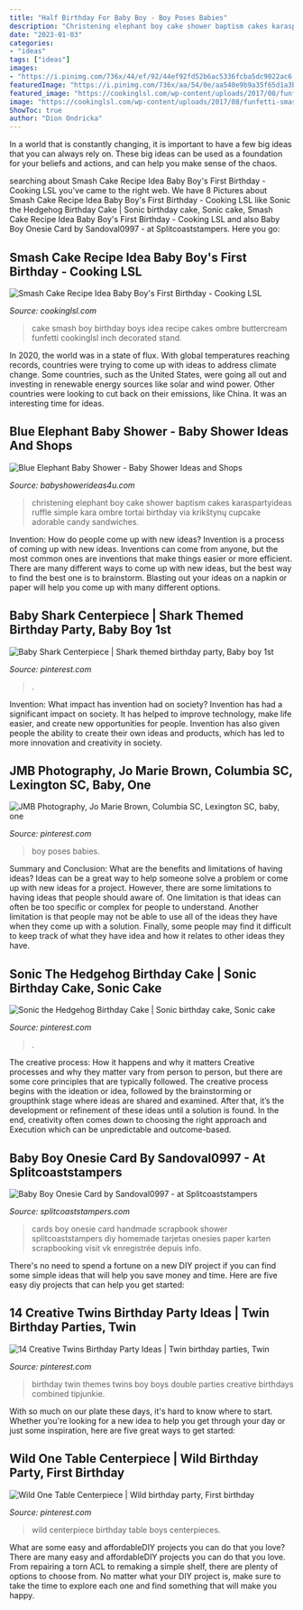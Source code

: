 ```yaml
---
title: "Half Birthday For Baby Boy - Boy Poses Babies"
description: "Christening elephant boy cake shower baptism cakes karaspartyideas ruffle simple kara ombre tortai birthday via krikštynų cupcake adorable candy sandwiches"
date: "2023-01-03"
categories:
- "ideas"
tags: ["ideas"]
images:
- "https://i.pinimg.com/736x/44/ef/92/44ef92fd52b6ac5336fcba5dc9022ac6.jpg"
featuredImage: "https://i.pinimg.com/736x/aa/54/0e/aa540e9b9a35f65d1a3ba4db3f42b5ad.jpg"
featured_image: "https://cookinglsl.com/wp-content/uploads/2017/08/funfetti-smash-cake-baby-boy-2-1.jpg"
image: "https://cookinglsl.com/wp-content/uploads/2017/08/funfetti-smash-cake-baby-boy-2-1.jpg"
ShowToc: true
author: "Dion Ondricka"
---
```



In a world that is constantly changing, it is important to have a few big ideas that you can always rely on. These big ideas can be used as a foundation for your beliefs and actions, and can help you make sense of the chaos.

	

		
searching about Smash Cake Recipe Idea Baby Boy&#039;s First Birthday - Cooking LSL you've came to the right web. We have 8 Pictures about Smash Cake Recipe Idea Baby Boy&#039;s First Birthday - Cooking LSL like Sonic the Hedgehog Birthday Cake | Sonic birthday cake, Sonic cake, Smash Cake Recipe Idea Baby Boy&#039;s First Birthday - Cooking LSL and also Baby Boy Onesie Card by Sandoval0997 - at Splitcoaststampers. Here you go:
		
    
## Smash Cake Recipe Idea Baby Boy&#039;s First Birthday - Cooking LSL

<img loading=lazy src="https://cookinglsl.com/wp-content/uploads/2017/08/funfetti-smash-cake-baby-boy-2-1.jpg" onerror="this.onerror=null;this.src='https://tse4.mm.bing.net/th?id=OIP.V5Pm88Ai6-18wV1XJ5urigHaLH&amp;pid=15.1';" alt="Smash Cake Recipe Idea Baby Boy&#039;s First Birthday - Cooking LSL">

_Source: cookinglsl.com_

>cake smash boy birthday boys idea recipe cakes ombre buttercream funfetti cookinglsl inch decorated stand. 

	

In 2020, the world was in a state of flux. With global temperatures reaching records, countries were trying to come up with ideas to address climate change. Some countries, such as the United States, were going all out and investing in renewable energy sources like solar and wind power. Other countries were looking to cut back on their emissions, like China. It was an interesting time for ideas.

    
## Blue Elephant Baby Shower - Baby Shower Ideas And Shops

<img loading=lazy src="https://babyshowerideas4u.com/wp-content/uploads/2014/02/970552_269031876570197_1274620051_n_600x9071.jpg" onerror="this.onerror=null;this.src='https://tse4.mm.bing.net/th?id=OIP.s0owTJfVh2xzLpeQVEmQFgHaLM&amp;pid=15.1';" alt="Blue Elephant Baby Shower - Baby Shower Ideas and Shops">

_Source: babyshowerideas4u.com_

>christening elephant boy cake shower baptism cakes karaspartyideas ruffle simple kara ombre tortai birthday via krikštynų cupcake adorable candy sandwiches. 

	

Invention: How do people come up with new ideas?
Invention is a process of coming up with new ideas. Inventions can come from anyone, but the most common ones are inventions that make things easier or more efficient. There are many different ways to come up with new ideas, but the best way to find the best one is to brainstorm. Blasting out your ideas on a napkin or paper will help you come up with many different options.

    
## Baby Shark Centerpiece | Shark Themed Birthday Party, Baby Boy 1st

<img loading=lazy src="https://i.pinimg.com/736x/44/ef/92/44ef92fd52b6ac5336fcba5dc9022ac6.jpg" onerror="this.onerror=null;this.src='https://tse2.mm.bing.net/th?id=OIP.V59R3vD164ShwyKuhKELCwHaNK&amp;pid=15.1';" alt="Baby Shark Centerpiece | Shark themed birthday party, Baby boy 1st">

_Source: pinterest.com_

>. 

	

Invention: What impact has invention had on society?
Invention has had a significant impact on society. It has helped to improve technology, make life easier, and create new opportunities for people. Invention has also given people the ability to create their own ideas and products, which has led to more innovation and creativity in society.

    
## JMB Photography, Jo Marie Brown, Columbia SC, Lexington SC, Baby, One

<img loading=lazy src="https://i.pinimg.com/736x/0c/d7/97/0cd797259ad6892ce21c320c4fba0d93--baby-boy-poses-one-year-old-baby.jpg" onerror="this.onerror=null;this.src='https://tse3.mm.bing.net/th?id=OIP.OpAgbDk0d-vY-LFeagnc2AHaLF&amp;pid=15.1';" alt="JMB Photography, Jo Marie Brown, Columbia SC, Lexington SC, baby, one">

_Source: pinterest.com_

>boy poses babies. 

	

Summary and Conclusion: What are the benefits and limitations of having ideas?
Ideas can be a great way to help someone solve a problem or come up with new ideas for a project. However, there are some limitations to having ideas that people should aware of. One limitation is that ideas can often be too specific or complex for people to understand. Another limitation is that people may not be able to use all of the ideas they have when they come up with a solution. Finally, some people may find it difficult to keep track of what they have idea and how it relates to other ideas they have.

    
## Sonic The Hedgehog Birthday Cake | Sonic Birthday Cake, Sonic Cake

<img loading=lazy src="https://i.pinimg.com/736x/aa/54/0e/aa540e9b9a35f65d1a3ba4db3f42b5ad.jpg" onerror="this.onerror=null;this.src='https://tse2.mm.bing.net/th?id=OIP.3Q7dPp3epZOx7ByPxctYWAHaKM&amp;pid=15.1';" alt="Sonic the Hedgehog Birthday Cake | Sonic birthday cake, Sonic cake">

_Source: pinterest.com_

>. 

	

The creative process: How it happens and why it matters
Creative processes and why they matter vary from person to person, but there are some core principles that are typically followed. The creative process begins with the ideation or idea, followed by the brainstorming or groupthink stage where ideas are shared and examined. After that, it’s the development or refinement of these ideas until a solution is found. In the end, creativity often comes down to choosing the right approach and Execution which can be unpredictable and outcome-based.

    
## Baby Boy Onesie Card By Sandoval0997 - At Splitcoaststampers

<img loading=lazy src="http://images.splitcoaststampers.com/data/gallery/500/2016/09/16/aug2009_046_by_Sandoval0997.jpg" onerror="this.onerror=null;this.src='https://tse4.mm.bing.net/th?id=OIP.pv9n2vNUOVYNZXfI9MiZQgHaJ4&amp;pid=15.1';" alt="Baby Boy Onesie Card by Sandoval0997 - at Splitcoaststampers">

_Source: splitcoaststampers.com_

>cards boy onesie card handmade scrapbook shower splitcoaststampers diy homemade tarjetas onesies paper karten scrapbooking visit vk enregistrée depuis info. 

	

There's no need to spend a fortune on a new DIY project if you can find some simple ideas that will help you save money and time. Here are five easy diy projects that can help you get started: 

    
## 14 Creative Twins Birthday Party Ideas | Twin Birthday Parties, Twin

<img loading=lazy src="https://i.pinimg.com/736x/e0/f1/58/e0f15894a983f129e7bd929d65fe3ba3--twin-birthday-parties-girl-birthday.jpg" onerror="this.onerror=null;this.src='https://tse3.mm.bing.net/th?id=OIP.12RjchzjaaCXSb46Oqe7SwHaO7&amp;pid=15.1';" alt="14 Creative Twins Birthday Party Ideas | Twin birthday parties, Twin">

_Source: pinterest.com_

>birthday twin themes twins boy boys double parties creative birthdays combined tipjunkie. 

	

With so much on our plate these days, it's hard to know where to start. Whether you're looking for a new idea to help you get through your day or just some inspiration, here are five great ways to get started: 

    
## Wild One Table Centerpiece | Wild Birthday Party, First Birthday

<img loading=lazy src="https://i.pinimg.com/736x/9f/00/12/9f00120cb72e0da3d8cc693cc427ad67.jpg" onerror="this.onerror=null;this.src='https://tse1.mm.bing.net/th?id=OIP._UOMSyLaoVw_9Eco2yHetQHaJ4&amp;pid=15.1';" alt="Wild One Table Centerpiece | Wild birthday party, First birthday">

_Source: pinterest.com_

>wild centerpiece birthday table boys centerpieces. 

	

What are some easy and affordableDIY projects you can do that you love?
There are many easy and affordableDIY projects you can do that you love. From repairing a torn ACL to remaking a simple shelf, there are plenty of options to choose from. No matter what your DIY project is, make sure to take the time to explore each one and find something that will make you happy.

